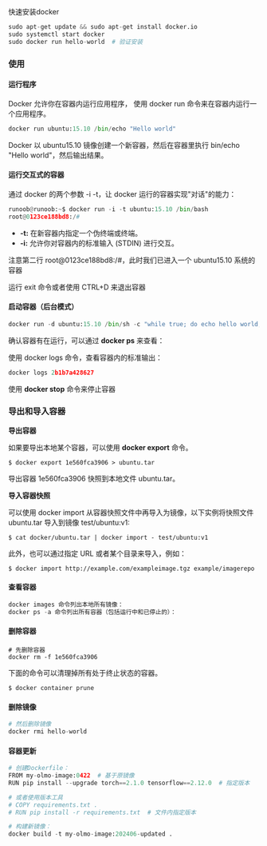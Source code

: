快速安装docker

```python
sudo apt-get update && sudo apt-get install docker.io
sudo systemctl start docker
sudo docker run hello-world  # 验证安装
```


### 使用
#### 运行程序
Docker 允许你在容器内运行应用程序， 使用 docker run 命令来在容器内运行一个应用程序。

```python
docker run ubuntu:15.10 /bin/echo "Hello world"
```
Docker 以 ubuntu15.10 镜像创建一个新容器，然后在容器里执行 bin/echo "Hello world"，然后输出结果。

#### 运行交互式的容器
通过 docker 的两个参数 -i -t，让 docker 运行的容器实现"对话"的能力：

```python
runoob@runoob:~$ docker run -i -t ubuntu:15.10 /bin/bash
root@0123ce188bd8:/#
```
* **\-t:** 在新容器内指定一个伪终端或终端。
* **\-i:** 允许你对容器内的标准输入 (STDIN) 进行交互。

注意第二行 root@0123ce188bd8:/#，此时我们已进入一个 ubuntu15.10 系统的容器

运行 exit 命令或者使用 CTRL+D 来退出容器

#### 启动容器（后台模式）
```python
docker run -d ubuntu:15.10 /bin/sh -c "while true; do echo hello world; sleep 1; done"
```
确认容器有在运行，可以通过 **docker ps** 来查看：

使用 docker logs 命令，查看容器内的标准输出：

```python
docker logs 2b1b7a428627
```
使用 **docker stop** 命令来停止容器



### 导出和导入容器
**导出容器**

如果要导出本地某个容器，可以使用 **docker export** 命令。

```Plain Text
$ docker export 1e560fca3906 > ubuntu.tar
```
导出容器 1e560fca3906 快照到本地文件 ubuntu.tar。



**导入容器快照**

可以使用 docker import 从容器快照文件中再导入为镜像，以下实例将快照文件 ubuntu.tar 导入到镜像 test/ubuntu:v1:

```Plain Text
$ cat docker/ubuntu.tar | docker import - test/ubuntu:v1
```
此外，也可以通过指定 URL 或者某个目录来导入，例如：

```Plain Text
$ docker import http://example.com/exampleimage.tgz example/imagerepo
```
#### 查看容器
```python
docker images 命令列出本地所有镜像：
docker ps -a 命令列出所有容器（包括运行中和已停止的）：
```
#### 删除容器
```Plain Text
# 先删除容器
docker rm -f 1e560fca3906
```
下面的命令可以清理掉所有处于终止状态的容器。

```Plain Text
$ docker container prune
```
#### 删除镜像
```python
# 然后删除镜像
docker rmi hello-world
```


#### 容器更新
```python
# 创建Dockerfile： 
FROM my-olmo-image:0422  # 基于原镜像
RUN pip install --upgrade torch==2.1.0 tensorflow==2.12.0  # 指定版本

# 或者使用版本工具
# COPY requirements.txt .
# RUN pip install -r requirements.txt  # 文件内指定版本

# 构建新镜像：
docker build -t my-olmo-image:202406-updated .
```

